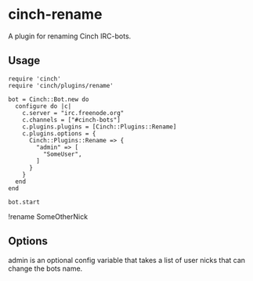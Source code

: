 # cinch-rename

A plugin for renaming Cinch IRC-bots.

## Usage

    require 'cinch'
    require 'cinch/plugins/rename'

    bot = Cinch::Bot.new do
      configure do |c|
        c.server = "irc.freenode.org"
        c.channels = ["#cinch-bots"]
        c.plugins.plugins = [Cinch::Plugins::Rename]
        c.plugins.options = {
          Cinch::Plugins::Rename => {
            "admin" => [
              "SomeUser",
            ]
          }
        }
      end
    end

    bot.start

!rename SomeOtherNick

## Options

admin is an optional config variable that takes a list of user nicks that can change the bots name.
